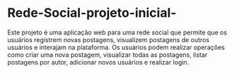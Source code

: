 # Rede-Social-projeto-inicial-
Este projeto é uma aplicação web para uma rede social que permite que os usuários registrem novas postagens, visualizem postagens de outros usuários e interajam na plataforma. Os usuários podem realizar operações como criar uma nova postagem, visualizar todas as postagens, listar postagens por autor, adicionar novos usuários e realizar login.
